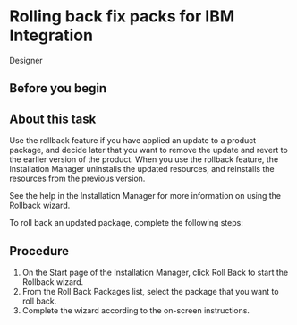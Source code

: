 <!-- image -->

# Rolling back fix packs for IBM Integration
Designer

## Before you begin

## About this task

Use the rollback feature if you have applied an update
to a product package, and decide later that you want to remove the
update and revert to the earlier version of the product. When you
use the rollback feature, the Installation Manager uninstalls the
updated resources, and reinstalls the resources from the previous
version.

See the
help in the Installation Manager for more information on using the
Rollback wizard.

To roll back an updated package, complete the
following steps:

## Procedure

1. On the Start page of the Installation Manager, click Roll
Back to start the Rollback wizard.
2. From the Roll Back Packages list,
select the package that you want to roll back.
3. Complete the wizard according to the on-screen instructions.